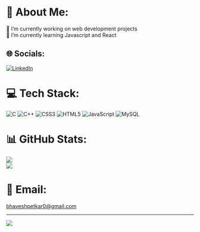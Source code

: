 # 💫 About Me:
🔭 I’m currently working on web development projects<br>🌱 I’m currently learning Javascript and React<br>


## 🌐 Socials:
[![LinkedIn](https://img.shields.io/badge/LinkedIn-%230077B5.svg?logo=linkedin&logoColor=white)]([https://www.linkedin.com/in/bhavesh-petkar-7b38b31ba/](https://www.linkedin.com/in/bhavesh-petkar/)) 

# 💻 Tech Stack:
![C](https://img.shields.io/badge/c-%2300599C.svg?style=for-the-badge&logo=c&logoColor=white) ![C++](https://img.shields.io/badge/c++-%2300599C.svg?style=for-the-badge&logo=c%2B%2B&logoColor=white) ![CSS3](https://img.shields.io/badge/css3-%231572B6.svg?style=for-the-badge&logo=css3&logoColor=white) ![HTML5](https://img.shields.io/badge/html5-%23E34F26.svg?style=for-the-badge&logo=html5&logoColor=white) ![JavaScript](https://img.shields.io/badge/javascript-%23323330.svg?style=for-the-badge&logo=javascript&logoColor=%23F7DF1E) ![MySQL](https://img.shields.io/badge/mysql-%2300f.svg?style=for-the-badge&logo=mysql&logoColor=white)
# 📊 GitHub Stats:
![](https://github-readme-streak-stats.herokuapp.com/?user=Bhaveshpetkar3&theme=dark&hide_border=false)<br/>
![](https://github-readme-stats.vercel.app/api/top-langs/?username=Bhaveshpetkar3&theme=dark&hide_border=false&include_all_commits=true&count_private=true&layout=compact)

# 📧 Email:
bhaveshpetkar0@gmail.com


---
[![](https://visitcount.itsvg.in/api?id=Bhaveshpetkar3&icon=0&color=0)](https://visitcount.itsvg.in)

<!-- Proudly created with GPRM ( https://gprm.itsvg.in ) -->
